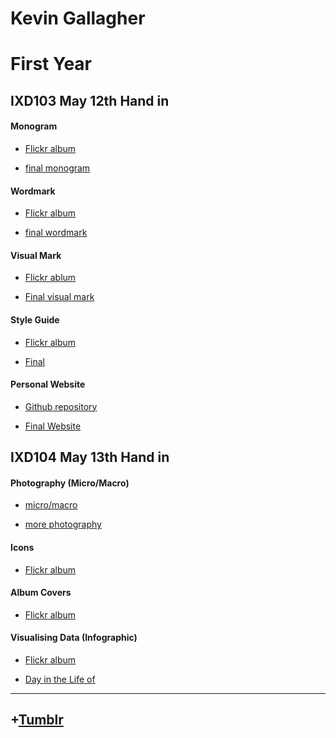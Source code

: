 Kevin Gallagher
=====================
First Year  
========================


IXD103 May 12th Hand in
-----------------------



#### Monogram

+ [Flickr album](https://www.flickr.com/photos/kevingallagherixd/albums/72157664528041345)

+ [final monogram](https://www.flickr.com/photos/kevingallagherixd/26928106716/in/album-72157664528041345/)


#### Wordmark

+ [Flickr album](https://www.flickr.com/photos/kevingallagherixd/albums/72157668186900076)

+ [final wordmark](https://www.flickr.com/photos/kevingallagherixd/26926443996/in/album-72157668186900076/)


#### Visual Mark

+ [Flickr ablum](https://www.flickr.com/photos/kevingallagherixd/albums/72157665840197124)

+ [Final visual mark](https://www.flickr.com/photos/kevingallagherixd/26928106716/in/album-72157664528041345/)


#### Style Guide

+ [Flickr album](https://www.flickr.com/photos/kevingallagherixd/albums/72157668198420876)

+ [Final](https://www.flickr.com/photos/kevingallagherixd/26360918223/in/album-72157668198420876/)


#### Personal Website

+ [Github repository](https://github.com/kevingallagher/style-guide)

+ [Final Website](https://kevingallagher.github.io/style-guide/website2.html)





IXD104 May 13th Hand in
-----------------------


#### Photography (Micro/Macro)

+ [micro/macro](https://www.flickr.com/photos/kevingallagherixd/albums/72157662414941884)

+ [more photography](https://www.flickr.com/photos/kevingallagherixd/albums/72157664771334945)


#### Icons 

+ [Flickr album](https://www.flickr.com/photos/kevingallagherixd/albums/72157665848451343)



#### Album Covers

+ [Flickr album](https://www.flickr.com/photos/kevingallagherixd/albums/72157668183200706)


#### Visualising Data (Infographic)

+ [Flickr album](https://www.flickr.com/photos/kevingallagherixd/albums/72157665851160693)

+ [Day in the Life of](https://www.flickr.com/photos/kevingallagherixd/in/album-72157665851160693)



-------------------------------------------
## +[Tumblr](http://designshideout.tumblr.com/)

